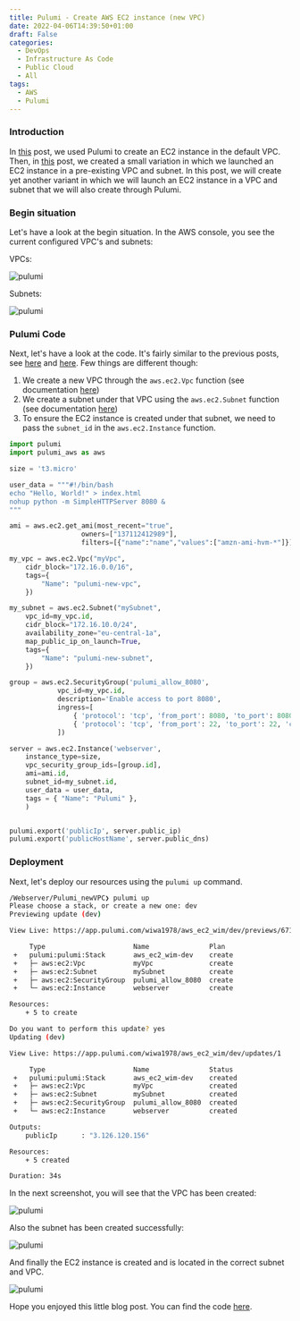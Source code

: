 ```yaml
---
title: Pulumi - Create AWS EC2 instance (new VPC)
date: 2022-04-06T14:39:50+01:00
draft: False
categories:
  - DevOps
  - Infrastructure As Code
  - Public Cloud
  - All
tags:
  - AWS
  - Pulumi
---
```


### Introduction

In [this](https://blog.wimwauters.com/devops/2022-03-28-pulumi_createec2_defaultvpc/) post, we used Pulumi to create an EC2 instance in the default VPC. Then, in [this](https://blog.wimwauters.com/devops/2022-04-03-pulumi_createec2_existingvpc/) post, we created a small variation in which we launched an EC2 instance in a pre-existing VPC and subnet. In this post, we will create yet another variant in which we will launch an EC2 instance in a VPC and subnet that we will also create through Pulumi.

### Begin situation

Let's have a look at the begin situation. In the AWS console, you see the current configured VPC's and subnets:

VPCs:

![pulumi](/images/2022-04-06-1.png)

Subnets:

![pulumi](/images/2022-04-06-2.png)

### Pulumi Code

Next, let's have a look at the code. It's fairly similar to the previous posts, see [here](https://blog.wimwauters.com/devops/2022-03-28-pulumi_createec2_defaultvpc/) and [here](https://blog.wimwauters.com/devops/2022-04-03-pulumi_createec2_existingvpc/). Few things are different though:

1. We create a new VPC through the `aws.ec2.Vpc` function (see documentation [here](https://www.pulumi.com/docs/reference/pkg/aws/ec2/vpc/))
2. We create a subnet under that VPC using the `aws.ec2.Subnet` function (see documentation [here](https://www.pulumi.com/docs/reference/pkg/aws/ec2/subnet/))
3. To ensure the EC2 instance is created under that subnet, we need to pass the `subnet_id` in the `aws.ec2.Instance` function.

```python
import pulumi
import pulumi_aws as aws

size = 't3.micro'

user_data = """#!/bin/bash
echo "Hello, World!" > index.html
nohup python -m SimpleHTTPServer 8080 &
"""

ami = aws.ec2.get_ami(most_recent="true",
                  owners=["137112412989"],
                  filters=[{"name":"name","values":["amzn-ami-hvm-*"]}])

my_vpc = aws.ec2.Vpc("myVpc",
    cidr_block="172.16.0.0/16",
    tags={
        "Name": "pulumi-new-vpc",
    })

my_subnet = aws.ec2.Subnet("mySubnet",
    vpc_id=my_vpc.id,
    cidr_block="172.16.10.0/24",
    availability_zone="eu-central-1a",
    map_public_ip_on_launch=True,
    tags={
        "Name": "pulumi-new-subnet",
    })

group = aws.ec2.SecurityGroup('pulumi_allow_8080',
            vpc_id=my_vpc.id,
            description='Enable access to port 8080',
            ingress=[
                { 'protocol': 'tcp', 'from_port': 8080, 'to_port': 8080, 'cidr_blocks': ['0.0.0.0/0'] },
                { 'protocol': 'tcp', 'from_port': 22, 'to_port': 22, 'cidr_blocks': ['0.0.0.0/0'] }
            ])

server = aws.ec2.Instance('webserver',
    instance_type=size,
    vpc_security_group_ids=[group.id],
    ami=ami.id,
    subnet_id=my_subnet.id,
    user_data = user_data,
    tags = { "Name": "Pulumi" },
    )


pulumi.export('publicIp', server.public_ip)
pulumi.export('publicHostName', server.public_dns)
```

### Deployment

Next, let's deploy our resources using the `pulumi up` command.

```bash
/Webserver/Pulumi_newVPC❯ pulumi up
Please choose a stack, or create a new one: dev
Previewing update (dev)

View Live: https://app.pulumi.com/wiwa1978/aws_ec2_wim/dev/previews/67108f93-f157-48b3-888c-d402fa23c6b3

     Type                      Name               Plan
 +   pulumi:pulumi:Stack       aws_ec2_wim-dev    create
 +   ├─ aws:ec2:Vpc            myVpc              create
 +   ├─ aws:ec2:Subnet         mySubnet           create
 +   ├─ aws:ec2:SecurityGroup  pulumi_allow_8080  create
 +   └─ aws:ec2:Instance       webserver          create

Resources:
    + 5 to create

Do you want to perform this update? yes
Updating (dev)

View Live: https://app.pulumi.com/wiwa1978/aws_ec2_wim/dev/updates/1

     Type                      Name               Status
 +   pulumi:pulumi:Stack       aws_ec2_wim-dev    created
 +   ├─ aws:ec2:Vpc            myVpc              created
 +   ├─ aws:ec2:Subnet         mySubnet           created
 +   ├─ aws:ec2:SecurityGroup  pulumi_allow_8080  created
 +   └─ aws:ec2:Instance       webserver          created

Outputs:
    publicIp      : "3.126.120.156"

Resources:
    + 5 created

Duration: 34s

```

In the next screenshot, you will see that the VPC has been created:

![pulumi](/images/2022-04-06-3.png)

Also the subnet has been created successfully:

![pulumi](/images/2022-04-06-4.png)

And finally the EC2 instance is created and is located in the correct subnet and VPC.

![pulumi](/images/2022-04-06-5.png)

Hope you enjoyed this little blog post. You can find the code [here](https://github.com/wiwa1978/blog-hugo-netlify-code/tree/main/InfraAsCode/Pulumi_AWS_newVPC).
